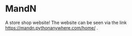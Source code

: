# MandN
A store shop website! The website can be seen via the link https://mandn.pythonanywhere.com/home/ .
